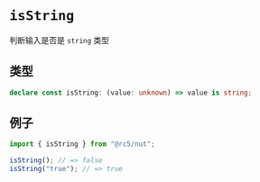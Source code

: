 # `isString`

判断输入是否是 `string` 类型

## 类型

```ts
declare const isString: (value: unknown) => value is string;
```

## 例子

```ts
import { isString } from "@rc5/nut";

isString(); // => false
isString("true"); // => true
```
